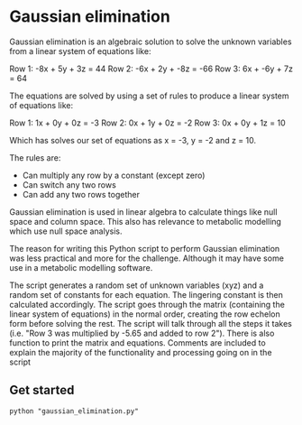 # Gaussian elimination

Gaussian elimination is an algebraic solution to solve the unknown variables from a linear system of equations like:

Row 1: -8x + 5y + 3z = 44
Row 2: -6x + 2y + -8z = -66
Row 3: 6x + -6y + 7z = 64

The equations are solved by using a set of rules to produce a linear system of equations like:

Row 1: 1x + 0y + 0z = -3
Row 2: 0x + 1y + 0z = -2
Row 3: 0x + 0y + 1z = 10

Which has solves our set of equations as x = -3, y = -2 and z = 10. 

The rules are:

- Can multiply any row by a constant (except zero)
- Can switch any two rows
- Can add any two rows together

Gaussian elimination is used in linear algebra to calculate things like null space and column space. This also has relevance to metabolic modelling which use null space analysis.

The reason for writing this Python script to perform Gaussian elimination was less practical and more for the challenge. Although it may have some use in a metabolic modelling software.

The script generates a random set of unknown variables (xyz) and a random set of constants for each equation. The lingering constant is then calculated accordingly. The script goes through the matrix (containing the linear system of equations) in the normal order, creating the row echelon form before solving the rest. The script will talk through all the steps it takes (i.e. "Row 3 was multiplied by -5.65 and added to row 2"). There is also function to print the matrix and equations. Comments are included to explain the majority of the functionality and processing going on in the script

## Get started
```
python "gaussian_elimination.py"
```